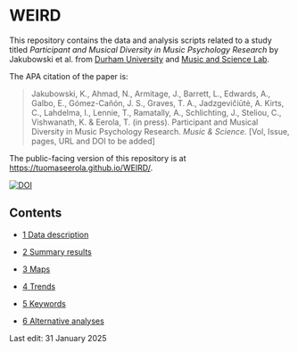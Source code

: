 # WEIRD

This repository contains the data and analysis scripts related to a
study titled *Participant and Musical Diversity in Music Psychology
Research* by Jakubowski et al. from [Durham
University](https://www.durham.ac.uk) and [Music and Science
Lab](https://musicscience.net).

The APA citation of the paper is:

> Jakubowski, K., Ahmad, N., Armitage, J., Barrett, L., Edwards, A.,
> Galbo, E., Gómez-Cañón, J. S., Graves, T. A., Jadzgevičiūtė, A. Kirts,
> C., Lahdelma, I., Lennie, T., Ramatally, A., Schlichting, J., Steliou,
> C., Vishwanath, K. & Eerola, T. (in press). Participant and Musical
> Diversity in Music Psychology Research. *Music & Science.* \[Vol,
> Issue, pages, URL and DOI to be added\]

The public-facing version of this repository is at
<https://tuomaseerola.github.io/WEIRD/>.

[![DOI](https://zenodo.org/badge/DOI/10.5281/zenodo.14793915.svg)](https://doi.org/10.5281/zenodo.14793915)

## Contents

- [1 Data description](01_data_description.qmd)

- [2 Summary results](02_summary_results.qmd)

- [3 Maps](03_maps.qmd)

- [4 Trends](04_trends.qmd)

- [5 Keywords](05_keywords.qmd)

- [6 Alternative analyses](06_alternative_analyses.qmd)

Last edit: 31 January 2025
